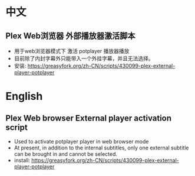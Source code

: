 # 中文
## Plex Web浏览器 外部播放器激活脚本 
- 用于web浏览器模式下 激活 potplayer 播放器播放
- 目前除了内封字幕外只能带入一个外挂字幕，并且无法选择。
- 安装: https://greasyfork.org/zh-CN/scripts/430099-plex-external-player-potplayer

# English
## Plex Web browser External player activation script
- Used to activate potplayer player in web browser mode
- At present, in addition to the internal subtitles, only one external subtitle can be brought in and cannot be selected.
- install: https://greasyfork.org/zh-CN/scripts/430099-plex-external-player-potplayer

